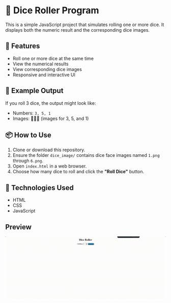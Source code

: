 # 🎲 Dice Roller Program

This is a simple JavaScript project that simulates rolling one or more dice. It displays both the numeric result and the corresponding dice images.

## 🚀 Features

- Roll one or more dice at the same time
- View the numerical results
- View corresponding dice images
- Responsive and interactive UI

## 📸 Example Output

If you roll 3 dice, the output might look like:

- Numbers: `3, 5, 1`
- Images: 🎲🎲🎲 (images for 3, 5, and 1)

## 📦 How to Use

1. Clone or download this repository.
2. Ensure the folder `dice_image/` contains dice face images named `1.png` through `6.png`.
3. Open `index.html` in a web browser.
4. Choose how many dice to roll and click the **"Roll Dice"** button.

## 🧠 Technologies Used

- HTML
- CSS
- JavaScript

## Preview
![Preview](gif/preview.gif)